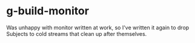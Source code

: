 # g-build-monitor

Was unhappy with monitor written at work, so I've written it again to drop Subjects to cold streams that clean up after themselves. 